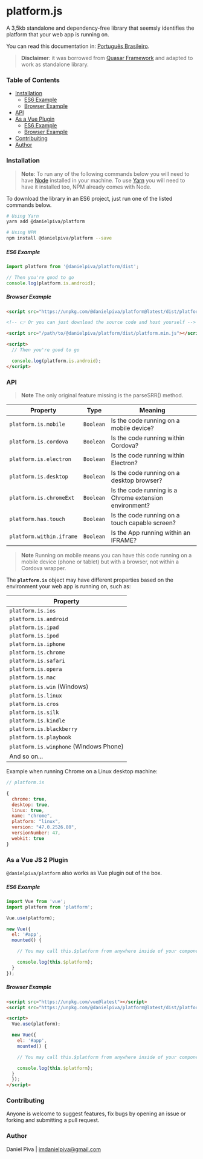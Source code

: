 # platform.js

A 3,5kb standalone and dependency-free library that seemsly identifies the platform that your web app is running on.

You can read this documentation in: [Português Brasileiro](https://github.com/imdanielpiva/platform/tree/docs/pt-br.md).

> **Disclaimer**: it was borrowed from [Quasar Framework](https://quasar-framework.org/components/platform-detection.html) and adapted to work as standalone library.

### Table of Contents

<!--ts-->
   * [Installation](#installation)
      * [ES6 Example](#es6-example)
      * [Browser Example](#browser-example)
  * [API](#api)
  * [As a Vue Plugin](#as-a-vue-js-2-plugin)
      * [ES6 Example](#es6-example-1)
      * [Browser Example](#browser-example-1)
   * [Contribuiting](#contributing)
   * [Author](#author)
<!--te-->

### Installation

> **Note**: To run any of the following commands below you will need to have [Node](https://nodejs.org/) installed in your machine.
> To use [Yarn](https://yarnpkg.com/docs/install/) you will need to have it installed too, NPM already comes with Node.

To download the library in an ES6 project, just run one of the listed commands below.

```bash
# Using Yarn
yarn add @danielpiva/platform

# Using NPM
npm install @danielpiva/platform --save
```

##### ES6 Example
```javascript
import platform from '@danielpiva/platform/dist';

// Then you're good to go
console.log(platform.is.android);
```

##### Browser Example

```html
<script src="https://unpkg.com/@danielpiva/platform@latest/dist/platform.min.js"></script>

<!-- 👉 Or you can just download the source code and host yourself -->

<script src="/path/to/@danielpiva/platform/dist/platform.min.js"></script>

<script>
  // Then you're good to go

  console.log(platform.is.android);
</script>
```

### API

>**Note**
> The only original feature missing is the parseSRR() method.

| Property | Type | Meaning |
| --- | --- | --- |
| `platform.is.mobile` | `Boolean` | Is the code running on a mobile device? |
| `platform.is.cordova` | `Boolean` | Is the code running within Cordova? |
| `platform.is.electron` | `Boolean` | Is the code running within Electron? |
| `platform.is.desktop` | `Boolean` | Is the code running on a desktop browser? |
| `platform.is.chromeExt` | `Boolean` | Is the code running is a Chrome extension environment? |
| `platform.has.touch` | `Boolean` | Is the code running on a touch capable screen? |
| `platform.within.iframe` | `Boolean` | Is the App running within an IFRAME? |

> **Note**
> Running on mobile means you can have this code running on a mobile device (phone or tablet) but with a browser, not within a Cordova wrapper.

The **`platform.is`** object may have different properties based on the environment your web app is running on, such as:

| Property |
| --- |
| `platform.is.ios`|
| `platform.is.android`|
| `platform.is.ipad` |
| `platform.is.ipod` |
| `platform.is.iphone` |
| `platform.is.chrome` |
| `platform.is.safari` |
| `platform.is.opera` |
| `platform.is.mac` |
| `platform.is.win` (Windows) |
| `platform.is.linux` |
| `platform.is.cros` |
| `platform.is.silk` |
| `platform.is.kindle` |
| `platform.is.blackberry` |
| `platform.is.playbook` |
| `platform.is.winphone` (Windows Phone) |
| And so on...|

Example when running Chrome on a Linux desktop machine:

``` js
// platform.is

{
  chrome: true,
  desktop: true,
  linux: true,
  name: "chrome",
  platform: "linux",
  version: "47.0.2526.80",
  versionNumber: 47,
  webkit: true
}
```

### As a Vue JS 2 Plugin
`@danielpiva/platform` also works as Vue plugin out of the box.

##### ES6 Example
```javascript
import Vue from 'vue';
import platform from 'platform';

Vue.use(platform);

new Vue({
  el: '#app',
  mounted() {

    // You may call this.$platform from anywhere inside of your component instances

    console.log(this.$platform);
  }
});
```

##### Browser Example

```html
<script src="https://unpkg.com/vue@latest"></script>
<script src="https://unpkg.com/@danielpiva/platform@latest/dist/platform.min.js"></script>

<script>
  Vue.use(platform);

  new Vue({
    el: '#app',
    mounted() {

    // You may call this.$platform from anywhere inside of your component instances

    console.log(this.$platform);
  }
  });
</script>
```

### Contributing
Anyone is welcome to suggest features, fix bugs by opening an issue or forking and submitting a pull request.

### Author
Daniel Piva | imdanielpiva@gmail.com